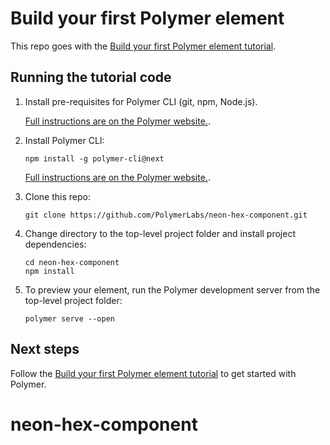 # Build your first Polymer element

This repo goes with the [Build your first Polymer element tutorial](https://www.polymer-project.org/3.0/start/first-element/intro).

## Running the tutorial code

1.  Install pre-requisites for Polymer CLI (git, npm, Node.js). 

    [Full instructions are on the Polymer website.](https://www.polymer-project.org/3.0/docs/tools/polymer-cli).

2.  Install Polymer CLI:

        npm install -g polymer-cli@next

    [Full instructions are on the Polymer website.](https://www.polymer-project.org/3.0/docs/tools/polymer-cli).

3.  Clone this repo: 

        git clone https://github.com/PolymerLabs/neon-hex-component.git

4.  Change directory to the top-level project folder and install project dependencies:

        cd neon-hex-component
        npm install
        
5.  To preview your element, run the Polymer development server from the top-level project folder:

        polymer serve --open

## Next steps

Follow the [Build your first Polymer element tutorial](https://www.polymer-project.org/3.0/start/first-element/intro) to get started with Polymer.
# neon-hex-component

